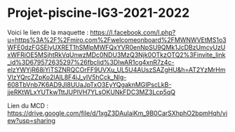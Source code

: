 # Projet-piscine-IG3-2021-2022
Voici le lien de la maquette : https://l.facebook.com/l.php?u=https%3A%2F%2Fmiro.com%2Fwelcomeonboard%2FMWNWVEtMS1o3WFE0dzFGSElyUXRET1hSMlpMWFQxYVR0enNpSU9QMk1JcDBzUmcyUzUxWFRiOE5MSjhtRkVqUnwzMDc0NDU3MzQ3Njk0OTkzOTQ2%3Finvite_link_id%3D679572635297%26fbclid%3DIwAR1cg4xnR7z4c-elzYWYjR68iYiTSZNRQCOrFF9UVXu_UL5U4AUszSAZgHU&h=AT2YzMrHmVlzYQrcZZpKo2lAlL8F4iJ_yIV5hCck_Nlg-608TbVnb7K6AD9JI8UUaJpTxO3EyYQgaknMGIPscLkB-jjeRKtWLxYUTkwTttJUPlVH7YLsOKUNkFDC3MZ3Lcp5qQ

Lien du MCD : https://drive.google.com/file/d/1xgZ3DAuIaiKm_9B0CarSXhphO2bpmHqh/view?usp=sharing
